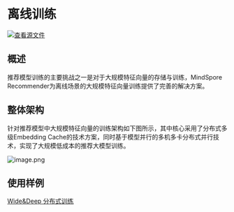 # 离线训练

[![查看源文件](https://mindspore-website.obs.cn-north-4.myhuaweicloud.com/website-images/master/resource/_static/logo_source.svg)](https://gitee.com/mindspore/docs/blob/master/docs/recommender/docs/source_zh_cn/offline_learning.md)

## 概述

推荐模型训练的主要挑战之一是对于大规模特征向量的存储与训练，MindSpore Recommender为离线场景的大规模特征向量训练提供了完善的解决方案。

## 整体架构

针对推荐模型中大规模特征向量的训练架构如下图所示，其中核心采用了分布式多级Embedding Cache的技术方案，同时基于模型并行的多机多卡分布式并行技术，实现了大规模低成本的推荐大模型训练。

![image.png](https://mindspore-website.obs.cn-north-4.myhuaweicloud.com/website-images/master/docs/recommender/docs/source_zh_cn/images/offline_training.png)

## 使用样例

[Wide&Deep 分布式训练](https://github.com/mindspore-lab/mindrec/tree/master/models/wide_deep)
